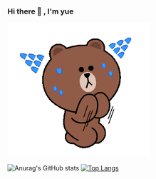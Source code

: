 ### Hi there 👋 , I'm yue

![image](https://github.com/yue0211/yue0211/blob/main/LineBear.gif)

<!--
**yue0211/yue0211** is a ✨ _special_ ✨ repository because its `README.md` (this file) appears on your GitHub profile.

Here are some ideas to get you started:

- 🔭 I’m currently working on ...
- 🌱 I’m currently learning ...
- 👯 I’m looking to collaborate on ...
- 🤔 I’m looking for help with ...
- 💬 Ask me about ...
- 📫 How to reach me: ...
- 😄 Pronouns: ...
- ⚡ Fun fact: ...
-->
![Anurag's GitHub stats](https://github-readme-stats.vercel.app/api?username=yue0211&show_icons=true&theme=radical)
[![Top Langs](https://github-readme-stats.vercel.app/api/top-langs/?username=yue0211)](https://github.com/yue0211/github-readme-stats)
